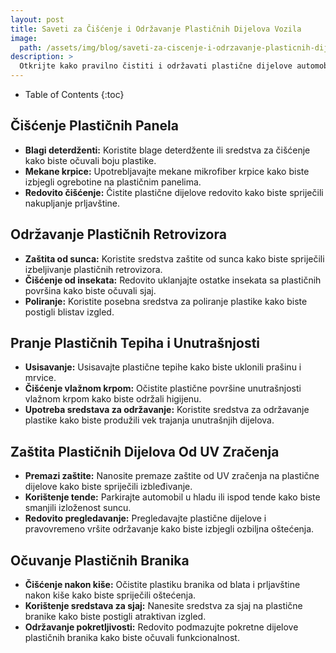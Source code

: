 ```yaml
---
layout: post
title: Saveti za Čišćenje i Održavanje Plastičnih Dijelova Vozila
image: 
  path: /assets/img/blog/saveti-za-ciscenje-i-odrzavanje-plasticnih-dijelova-vozila_pranje-auta-ba.png
description: >
  Otkrijte kako pravilno čistiti i održavati plastične dijelove automobila. Saznajte korisne savete kako biste produžili vek trajanja plastike i očuvali estetiku vozila.
---
```



- Table of Contents
{:toc}


## Čišćenje Plastičnih Panela

- **Blagi deterdženti:** Koristite blage deterdžente ili sredstva za čišćenje kako biste očuvali boju plastike.
- **Mekane krpice:** Upotrebljavajte mekane mikrofiber krpice kako biste izbjegli ogrebotine na plastičnim panelima.
- **Redovito čišćenje:** Čistite plastične dijelove redovito kako biste spriječili nakupljanje prljavštine.

## Održavanje Plastičnih Retrovizora

- **Zaštita od sunca:** Koristite sredstva zaštite od sunca kako biste spriječili izbeljivanje plastičnih retrovizora.
- **Čišćenje od insekata:** Redovito uklanjajte ostatke insekata sa plastičnih površina kako biste očuvali sjaj.
- **Poliranje:** Koristite posebna sredstva za poliranje plastike kako biste postigli blistav izgled.

## Pranje Plastičnih Tepiha i Unutrašnjosti

- **Usisavanje:** Usisavajte plastične tepihe kako biste uklonili prašinu i mrvice.
- **Čišćenje vlažnom krpom:** Očistite plastične površine unutrašnjosti vlažnom krpom kako biste održali higijenu.
- **Upotreba sredstava za održavanje:** Koristite sredstva za održavanje plastike kako biste produžili vek trajanja unutrašnjih dijelova.

## Zaštita Plastičnih Dijelova Od UV Zračenja

- **Premazi zaštite:** Nanosite premaze zaštite od UV zračenja na plastične dijelove kako biste spriječili izbleđivanje.
- **Korištenje tende:** Parkirajte automobil u hladu ili ispod tende kako biste smanjili izloženost suncu.
- **Redovito pregledavanje:** Pregledavajte plastične dijelove i pravovremeno vršite održavanje kako biste izbjegli ozbiljna oštećenja.

## Očuvanje Plastičnih Branika

- **Čišćenje nakon kiše:** Očistite plastiku branika od blata i prljavštine nakon kiše kako biste spriječili oštećenja.
- **Korištenje sredstava za sjaj:** Nanesite sredstva za sjaj na plastične branike kako biste postigli atraktivan izgled.
- **Održavanje pokretljivosti:** Redovito podmazujte pokretne dijelove plastičnih branika kako biste očuvali funkcionalnost.
